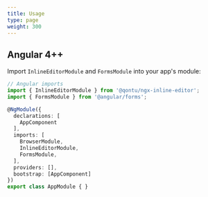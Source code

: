 ```yaml
---
title: Usage
type: page
weight: 300
---
```


## Angular 4++

Import `InlineEditorModule` and `FormsModule` into your app's module:

``` typescript
// Angular imports
import { InlineEditorModule } from '@qontu/ngx-inline-editor';
import { FormsModule } from '@angular/forms';

@NgModule({
  declarations: [
    AppComponent
  ],
  imports: [
    BrowserModule,
    InlineEditorModule,
    FormsModule,
  ],
  providers: [],
  bootstrap: [AppComponent]
})
export class AppModule { }
```